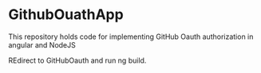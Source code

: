 # GithubOuathApp
This repository holds code for implementing GitHub Oauth authorization in angular and NodeJS 

REdirect to GitHubOauth and run ng build.
